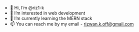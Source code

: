 - 👋 Hi, I’m @riz1-k
- 👀 I’m interested in web development
- 🌱 I’m currently learning the MERN stack
- 📫 You can reach me by my email - rizwan.k.off@gmail.com

<!---
riz1-k/riz1-k is a ✨ special ✨ repository because its `README.md` (this file) appears on your GitHub profile.
You can click the Preview link to take a look at your changes.
--->
